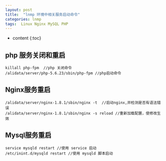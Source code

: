 ```yaml
---
layout: post
title:  "lnmp 环境中相关服务启动命令"
categories: lnmp
tags:  Linux Nginx MySQL PHP  
---
```


* content
{:toc}

## php 服务关闭和重启

```
killall php-fpm  //php 关闭命令
/alidata/server/php-5.6.23/sbin/php-fpm //php启动命令
```
## Nginx服务重启

```
/alidata/server/nginx-1.8.1/sbin/nginx -t  //启动nginx,并检测是否有语法错误
/alidata/server/nginx-1.8.1/sbin/nginx -s reload //重新加载配置，使修改生效
```

## Mysql服务重启

```
service mysqld restart //使用 service 启动
/etc/inint.d/mysqld restart //使用 mysqld 脚本启动
```



